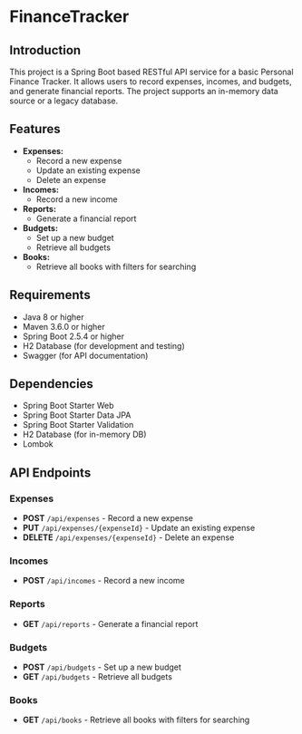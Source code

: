# FinanceTracker

## Introduction
This project is a Spring Boot based RESTful API service for a basic Personal Finance Tracker. It allows users to record expenses, incomes, and budgets, and generate financial reports. The project supports an in-memory data source or a legacy database.

## Features
- **Expenses:**
  - Record a new expense
  - Update an existing expense
  - Delete an expense
- **Incomes:**
  - Record a new income
- **Reports:**
  - Generate a financial report
- **Budgets:**
  - Set up a new budget
  - Retrieve all budgets
- **Books:**
  - Retrieve all books with filters for searching
  
## Requirements
- Java 8 or higher
- Maven 3.6.0 or higher
- Spring Boot 2.5.4 or higher
- H2 Database (for development and testing)
- Swagger (for API documentation)

## Dependencies
- Spring Boot Starter Web
- Spring Boot Starter Data JPA
- Spring Boot Starter Validation
- H2 Database (for in-memory DB)
- Lombok

## API Endpoints
### Expenses
- **POST** `/api/expenses` - Record a new expense
- **PUT** `/api/expenses/{expenseId}` - Update an existing expense
- **DELETE** `/api/expenses/{expenseId}` - Delete an expense

### Incomes
- **POST** `/api/incomes` - Record a new income

### Reports
- **GET** `/api/reports` - Generate a financial report

### Budgets
- **POST** `/api/budgets` - Set up a new budget
- **GET** `/api/budgets` - Retrieve all budgets

### Books
- **GET** `/api/books` - Retrieve all books with filters for searching